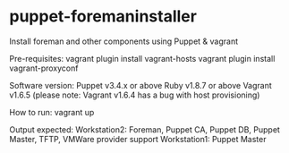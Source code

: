 puppet-foremaninstaller
=======================

Install foreman and other components using Puppet &amp; vagrant


Pre-requisites:
vagrant plugin install vagrant-hosts
vagrant plugin install vagrant-proxyconf

Software version:
Puppet v3.4.x or above
Ruby v1.8.7 or above
Vagrant v1.6.5 (please note: Vagrant v1.6.4 has a bug with host provisioning)


How to run:
vagrant up

Output expected:
Workstation2: Foreman, Puppet CA, Puppet DB, Puppet Master, TFTP, VMWare provider support
Workstation1: Puppet Master
